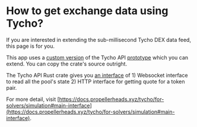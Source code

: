 # How to get exchange data using Tycho?

If you are interested in extending the sub-millisecond Tycho DEX data feed, this page is for you.

This app uses a [custom version](https://github.com/propeller-heads/tycho-explorer/tree/main/api) of the Tycho API [prototype](https://github.com/louise-poole/tycho-api) which you can extend. You can copy the crate's source outright.

The Tycho API Rust crate gives you [an interface](https://github.com/propeller-heads/tycho-explorer/blob/d5ba3ae4576aed14bab4097eca978ba2b1699188/api/src/api/routes.rs#L16) of 1) Websocket interface to read all the pool's state 2) HTTP interface for getting quote for a token pair.

For more detail, visit [https://docs.propellerheads.xyz/tycho/for-solvers/simulation#main-interface](https://docs.propellerheads.xyz/tycho/for-solvers/simulation#main-interface).
